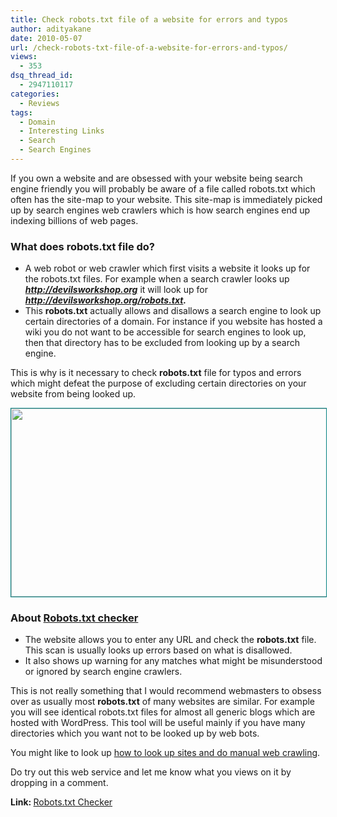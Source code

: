 ```yaml
---
title: Check robots.txt file of a website for errors and typos
author: adityakane
date: 2010-05-07
url: /check-robots-txt-file-of-a-website-for-errors-and-typos/
views:
  - 353
dsq_thread_id:
  - 2947110117
categories:
  - Reviews
tags:
  - Domain
  - Interesting Links
  - Search
  - Search Engines
---
```

If you own a website and are obsessed with your website being search engine friendly you will probably be aware of a file called robots.txt which often has the site-map to your website. This site-map is immediately picked up by search engines web crawlers which is how search engines end up indexing billions of web pages.

### **What does robots.txt file do?**

  * A web robot or web crawler which first visits a website it looks up for the robots.txt files. For example when a search crawler looks up ***http://devilsworkshop.org*** it will look up for ***http://devilsworkshop.org/robots.txt.***
  * This **robots.txt** actually allows and disallows a search engine to look up certain directories of a domain. For instance if you website has hosted a wiki you do not want to be accessible for search engines to look up, then that directory has to be excluded from looking up by a search engine.

This is why is it necessary to check **robots.txt** file for typos and errors which might defeat the purpose of excluding certain directories on your website from being looked up.

<p style="text-align: center;">
  <a rel="attachment wp-att-24639" href="http://devilsworkshop.org/check-robots-txt-file-of-a-website-for-errors-and-typos/robots_checker/"><img class="aligncenter size-full wp-image-24639" style="border: 1px solid teal;" title="robots_checker" src="http://cdn.devilsworkshop.org/files/2010/05/robots_checker.png" alt="" width="550" height="301" /></a>
</p>

<p style="text-align: center;">
  <h3>
    <strong>About <a href="http://www.frobee.com/robots-txt-check" onclick="_gaq.push(['_trackEvent', 'outbound-article', 'http://www.frobee.com/robots-txt-check', 'Robots.txt checker']);" >Robots.txt checker</a></strong>
  </h3>
  
  <ul>
    <li>
      The website allows you to enter any URL and check the <strong>robots.txt</strong> file. This scan is usually looks up errors based on what is disallowed.
    </li>
    <li>
      It also shows up warning for any matches what might be misunderstood or ignored by search engine crawlers.
    </li>
  </ul>
  
  <p>
    This is not really something that I would recommend webmasters to obsess over as usually most <strong>robots.txt</strong> of many websites are similar. For example you will see identical robots.txt files for almost all generic blogs which are hosted with WordPress. This tool will be useful mainly if you have many directories which you want not to be looked up by web bots.
  </p>
  
  <p>
    You might like to look up <a title="how to look up sites and do manual web crawling" href="http://devilsworkshop.org/do-manual-web-crawling-and-look-up-site-maps/">how to look up sites and do manual web crawling</a>.
  </p>
  
  <p>
    Do try out this web service and let me know what you views on it by dropping in a comment.
  </p>
  
  <p>
    <strong>Link: </strong><a href="http://www.frobee.com/robots-txt-check" onclick="_gaq.push(['_trackEvent', 'outbound-article', 'http://www.frobee.com/robots-txt-check', 'Robots.txt Checker']);" >Robots.txt Checker</a>
  </p>
